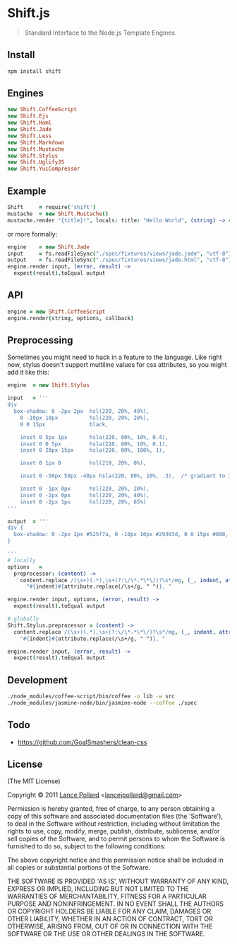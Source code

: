 # Shift.js

> Standard Interface to the Node.js Template Engines.

## Install

``` bash
npm install shift
```

## Engines

``` coffeescript
new Shift.CoffeeScript
new Shift.Ejs
new Shift.Haml
new Shift.Jade
new Shift.Less
new Shift.Markdown
new Shift.Mustache
new Shift.Stylus
new Shift.UglifyJS
new Shift.YuiCompressor
```

## Example

``` coffeescript
Shift     = require('shift')
mustache  = new Shift.Mustache()
mustache.render "{title}!", locals: title: "Hello World", (string) -> console.log(string) #=> "Hello World!"
```

or more formally:

``` coffeescript
engine    = new Shift.Jade
input     = fs.readFileSync("./spec/fixtures/views/jade.jade", "utf-8")
output    = fs.readFileSync("./spec/fixtures/views/jade.html", "utf-8")
engine.render input, (error, result) ->
  expect(result).toEqual output
```

## API

``` coffeescript
engine = new Shift.CoffeeScript
engine.render(string, options, callback)
```

## Preprocessing

Sometimes you might need to hack in a feature to the language.  Like right now, stylus doesn't support multiline values for css attributes, so you might add it like this:

``` coffeescript
engine  = new Shift.Stylus

input   = '''
div
  box-shadow: 0 -2px 2px  hsl(220, 20%, 40%),
    0 -10px 10px          hsl(220, 20%, 20%),
    0 0 15px              black,

    inset 0 5px 1px       hsla(220, 80%, 10%, 0.4), 
    inset 0 0 5px         hsla(220, 80%, 10%, 0.1),
    inset 0 20px 15px     hsla(220, 80%, 100%, 1),

    inset 0 1px 0         hsl(219, 20%, 0%), 

    inset 0 -50px 50px -40px hsla(220, 80%, 10%, .3),  /* gradient to inset */

    inset 0 -1px 0px      hsl(220, 20%, 20%),
    inset 0 -2px 0px      hsl(220, 20%, 40%),
    inset 0 -2px 1px      hsl(220, 20%, 65%)  
'''

output  = '''
div {
  box-shadow: 0 -2px 2px #525f7a, 0 -10px 10px #29303d, 0 0 15px #000, inset 0 5px 1px rgba(5,19,46,0.40), inset 0 0 5px rgba(5,19,46,0.10), inset 0 20px 15px #fff, inset 0 1px 0 #000, inset 0 -50px 50px -40px rgba(5,19,46,0.30), inset 0 -1px 0px #29303d, inset 0 -2px 0px #525f7a, inset 0 -2px 1px #94a0b8;
}

'''
# locally
options   =
  preprocessor: (content) ->
    content.replace /(\s+)(.*),\s+(?:\/\*.*\*\/)?\s*/mg, (_, indent, attribute) ->
      "#{indent}#{attribute.replace(/\s+/g, " ")}, "

engine.render input, options, (error, result) ->
  expect(result).toEqual output

# globally
Shift.Stylus.preprocessor = (content) ->
  content.replace /(\s+)(.*),\s+(?:\/\*.*\*\/)?\s*/mg, (_, indent, attribute) ->
    "#{indent}#{attribute.replace(/\s+/g, " ")}, "

engine.render input, (error, result) ->
  expect(result).toEqual output
```

## Development

``` bash
./node_modules/coffee-script/bin/coffee -o lib -w src
./node_modules/jasmine-node/bin/jasmine-node --coffee ./spec
```

## Todo

- https://github.com/GoalSmashers/clean-css

## License

(The MIT License)

Copyright &copy; 2011 [Lance Pollard](http://twitter.com/viatropos) &lt;lancejpollard@gmail.com&gt;

Permission is hereby granted, free of charge, to any person obtaining a copy of this software and associated documentation files (the 'Software'), to deal in the Software without restriction, including without limitation the rights to use, copy, modify, merge, publish, distribute, sublicense, and/or sell copies of the Software, and to permit persons to whom the Software is furnished to do so, subject to the following conditions:

The above copyright notice and this permission notice shall be included in all copies or substantial portions of the Software.

THE SOFTWARE IS PROVIDED 'AS IS', WITHOUT WARRANTY OF ANY KIND, EXPRESS OR IMPLIED, INCLUDING BUT NOT LIMITED TO THE WARRANTIES OF MERCHANTABILITY, FITNESS FOR A PARTICULAR PURPOSE AND NONINFRINGEMENT. IN NO EVENT SHALL THE AUTHORS OR COPYRIGHT HOLDERS BE LIABLE FOR ANY CLAIM, DAMAGES OR OTHER LIABILITY, WHETHER IN AN ACTION OF CONTRACT, TORT OR OTHERWISE, ARISING FROM, OUT OF OR IN CONNECTION WITH THE SOFTWARE OR THE USE OR OTHER DEALINGS IN THE SOFTWARE.
